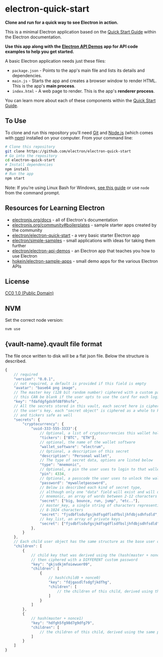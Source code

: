 # electron-quick-start

**Clone and run for a quick way to see Electron in action.**

This is a minimal Electron application based on the [Quick Start Guide](https://electronjs.org/docs/tutorial/quick-start) within the Electron documentation.

**Use this app along with the [Electron API Demos](https://electronjs.org/#get-started) app for API code examples to help you get started.**

A basic Electron application needs just these files:

- `package.json` - Points to the app's main file and lists its details and dependencies.
- `main.js` - Starts the app and creates a browser window to render HTML. This is the app's **main process**.
- `index.html` - A web page to render. This is the app's **renderer process**.

You can learn more about each of these components within the [Quick Start Guide](https://electronjs.org/docs/tutorial/quick-start).

## To Use

To clone and run this repository you'll need [Git](https://git-scm.com) and [Node.js](https://nodejs.org/en/download/) (which comes with [npm](http://npmjs.com)) installed on your computer. From your command line:

```bash
# Clone this repository
git clone https://github.com/electron/electron-quick-start
# Go into the repository
cd electron-quick-start
# Install dependencies
npm install
# Run the app
npm start
```

Note: If you're using Linux Bash for Windows, [see this guide](https://www.howtogeek.com/261575/how-to-run-graphical-linux-desktop-applications-from-windows-10s-bash-shell/) or use `node` from the command prompt.

## Resources for Learning Electron

- [electronjs.org/docs](https://electronjs.org/docs) - all of Electron's documentation
- [electronjs.org/community#boilerplates](https://electronjs.org/community#boilerplates) - sample starter apps created by the community
- [electron/electron-quick-start](https://github.com/electron/electron-quick-start) - a very basic starter Electron app
- [electron/simple-samples](https://github.com/electron/simple-samples) - small applications with ideas for taking them further
- [electron/electron-api-demos](https://github.com/electron/electron-api-demos) - an Electron app that teaches you how to use Electron
- [hokein/electron-sample-apps](https://github.com/hokein/electron-sample-apps) - small demo apps for the various Electron APIs

## License

[CC0 1.0 (Public Domain)](LICENSE.md)

## NVM

Set the correct node version:

```bash
nvm use
```

## {vault-name}.qvault file format

The file once written to disk will be a flat json file. Below the structure is described.

```javascript
{
	// required
	"version": "0.0.1",
	// not required, a default is provided if this field is empty
	"avatar": "base64 png image",
	// The master key (128 bit random number) ciphered with a custom password
	// this CAN be blank if the user opts to use the card for each login
	"key": "fdafdgfgds9fd8f9hsfo",
	// All the secrets stored in this vault, each secret here is ciphered using
	// the user's key. each "secret object" is ciphered as a whole to keep descriptions
	// and tickers safe as well
	"secrets": {
		"cryptocurrency": {
			"uuid-333-555-3333":{
				// Optional, a list of cryptocurrencies this wallet holds
				"tickers": ["BTC", "ETH"],
				// optional, the name of the wallet software
				"wallet_software": "electrum",
				// Optional, a description of this secret
				"description": "Personal wallet",
				// The type of secret data, options are listed below
				"type": "mnemonic",
				// Optional, a pin the user uses to login to that wallet. Length 3-10
				"pin": 4334,
				// Optional, a passcode the user uses to unlock the wallet software length 5-25
				"password": "mywalletpassword",
				// Below is described each kind of secret type,
				// although only one "data" field will exist and will depend on "type"
				// mnemonic, an array of words between 2-12 characters each
				"secret": ["big, bounce, run, jump", "etc.."],
				// master_key, a single string of characters representing a key
				// 8-1024 characters
				"secret": "fjsdbflsdufgsjkdfsgdflsdfbsljhfdbjsdhfsdld",
				// key_list, an array of private keys
				"secret": ["fjsdbflsdufgsjkdfsgdflsdfbsljhfdbjsdhfsdld", "fsdaffgdfgdfgdffsdsddffi9238hb345u9brnr9r0"]
			},
		}
	},
	// Each child user object has the same structure as the base user object
	"children": [
		{
			// child key that was derived using the (hash(master + nonce0)),
			// then ciphered with a DIFFERENT custom password
			"key": "gkjsdkjmfoiewuer09",
			"children": [
				{
					// hash(child0 + nonce0)
					"key": "fdjgasdlfsdgfjkdfhg",
					"children": [
						// the children of this child, derived using the same pattern
					]
				}
			]
		},
		{
			// hash(master + nonce1)
			"key": "hdfgh5fg98d7g9dfg79",
			"children": [
				// the children of this child, derived using the same pattern
			]
		}
	]
}
```
